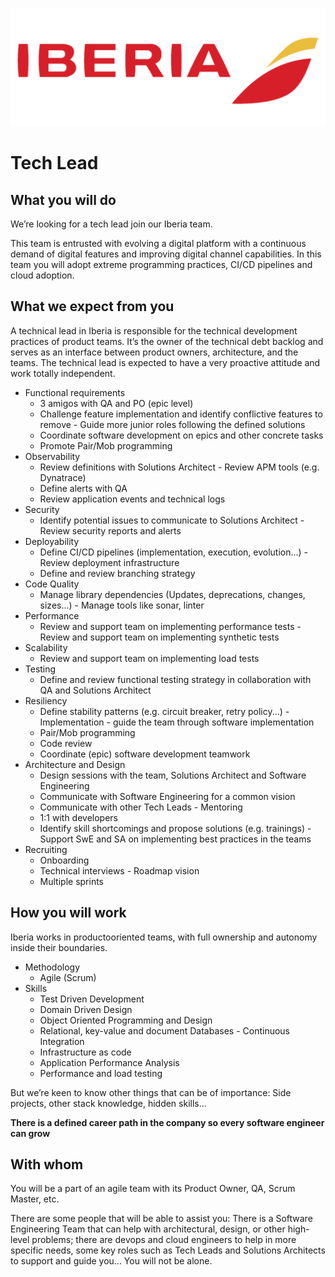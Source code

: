 ![](../static/iberia.png)

# Tech Lead

## What you will do

We’re looking for a tech lead join our Iberia team.

This team is entrusted with evolving a digital platform with a continuous demand of digital features and improving digital channel capabilities. In this team you will adopt extreme programming practices, CI/CD pipelines and cloud adoption.

## What we expect from you

A technical lead in Iberia is responsible for the technical development practices of product teams. It’s the owner of the technical debt backlog and serves as an interface between product owners, architecture, and the teams. The technical lead is expected to have a very proactive attitude and work totally independent.
- Functional requirements
    - 3 amigos with QA and PO (epic level)
    - Challenge feature implementation and identify conflictive features to remove - Guide more junior roles following the defined solutions
    - Coordinate software development on epics and other concrete tasks
    - Promote Pair/Mob programming
- Observability
    - Review definitions with Solutions Architect - Review APM tools (e.g. Dynatrace)
    - Define alerts with QA
    - Review application events and technical logs
- Security
    - Identify potential issues to communicate to Solutions Architect - Review security reports and alerts
- Deployability
    - Define CI/CD pipelines (implementation, execution, evolution...) - Review deployment infrastructure
    - Define and review branching strategy
- Code Quality
    - Manage library dependencies (Updates, deprecations, changes, sizes...) - Manage tools like sonar, linter
- Performance
    - Review and support team on implementing performance tests - Review and support team on implementing synthetic tests
- Scalability
    - Review and support team on implementing load tests
- Testing
    - Define and review functional testing strategy in collaboration with QA and Solutions
Architect 
- Resiliency
    - Define stability patterns (e.g. circuit breaker, retry policy...) - Implementation - guide the team through software implementation
    - Pair/Mob programming
    - Code review
    - Coordinate (epic) software development teamwork
- Architecture and Design
    - Design sessions with the team, Solutions Architect and Software Engineering
    - Communicate with Software Engineering for a common vision
    - Communicate with other Tech Leads - Mentoring
    - 1:1 with developers
    - Identify skill shortcomings and propose solutions (e.g. trainings) - Support SwE and SA on implementing best practices in the teams
- Recruiting
    - Onboarding
    - Technical interviews - Roadmap vision
    - Multiple sprints

## How you will work

Iberia works in productooriented teams, with full ownership and autonomy inside their boundaries.

- Methodology
    - Agile (Scrum)
- Skills
    - Test Driven Development
    - Domain Driven Design
    - Object Oriented Programming and Design
    - Relational, key-value and document Databases - Continuous Integration
    - Infrastructure as code
    - Application Performance Analysis
    - Performance and load testing

But we’re keen to know other things that can be of importance: Side projects, other stack knowledge, hidden skills...

**There is a defined career path in the company so every software engineer can grow**

## With whom

You will be a part of an agile team with its Product Owner, QA, Scrum Master, etc.

There are some people that will be able to assist you: There is a Software Engineering Team that can help with architectural, design, or other high-level problems; there are devops and cloud engineers to help in more specific needs, some key roles such as Tech Leads and Solutions Architects to support and guide you... You will not be alone.
